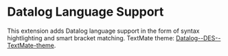 # Datalog Language Support

This extension adds Datalog language support in the form of syntax hightlighting and smart bracket matching. TextMate theme: [Datalog--DES--TextMate-theme](https://github.com/mfjones/Datalog--DES--TextMate-theme/tree/master).